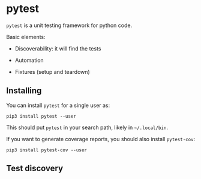 # pytest

`pytest` is a unit testing framework for python code.

Basic elements:

* Discoverability: it will find the tests

* Automation

* Fixtures (setup and teardown)

## Installing

You can install `pytest` for a single user as:

```
pip3 install pytest --user
```

This should put `pytest` in your search path, likely in `~/.local/bin`.

If you want to generate coverage reports, you should also install `pytest-cov`:

```
pip3 install pytest-cov --user
```

## Test discovery

